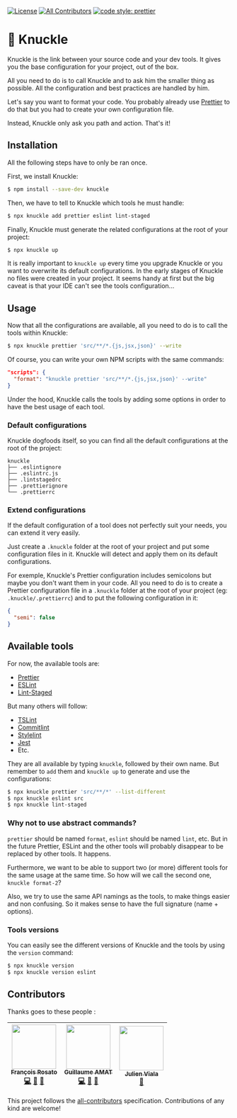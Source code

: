 [![License][license-image]][license-url]
[![All Contributors][all-contributors-image]](#contributors)
[![code style: prettier][prettier-image]][prettier-url]

[license-image]: https://img.shields.io/github/license/frosato-ekino/react-sketch-book.svg?style=flat-square
[license-url]: https://github.com/GuillaumeAmat/knuckle/blob/master/LICENSE
[all-contributors-image]: https://img.shields.io/badge/all_contributors-3-orange.svg?style=flat-square
[prettier-image]: https://img.shields.io/badge/code_style-prettier-ff69b4.svg?style=flat-square
[prettier-url]: https://github.com/prettier/prettier
[eslint-url]: https://github.com/eslint/eslint
[cosmiconfig-url]: https://github.com/davidtheclark/cosmiconfig
[lint-staged-url]: https://github.com/okonet/lint-staged
[tslint-url]: https://github.com/palantir/tslint
[commitlint-url]: https://github.com/marionebl/commitlint
[stylelint-url]: https://github.com/stylelint/stylelint
[jest-url]: https://github.com/facebook/jest

# 👊 Knuckle

Knuckle is the link between your source code and your dev tools. It gives you the base configuration for your project, out of the box.

All you need to do is to call Knuckle and to ask him the smaller thing as possible. All the configuration and best practices are handled by him.

Let's say you want to format your code. You probably already use [Prettier][prettier-url] to do that but you had to create your own configuration file.

Instead, Knuckle only ask you path and action. That's it!

## Installation

All the following steps have to only be ran once.

First, we install Knuckle:

```bash
$ npm install --save-dev knuckle
```

Then, we have to tell to Knuckle which tools he must handle:

```bash
$ npx knuckle add prettier eslint lint-staged
```

Finally, Knuckle must generate the related configurations at the root of your project:

```bash
$ npx knuckle up
```

It is really important to `knuckle up` every time you upgrade Knuckle or you want to overwrite its default configurations. In the early stages of Knuckle no files were created in your project. It seems handy at first but the big caveat is that your IDE can't see the tools configuration...

## Usage

Now that all the configurations are available, all you need to do is to call the tools within Knuckle:

```bash
$ npx knuckle prettier 'src/**/*.{js,jsx,json}' --write
```

Of course, you can write your own NPM scripts with the same commands:

```json
"scripts": {
  "format": "knuckle prettier 'src/**/*.{js,jsx,json}' --write"
}
```

Under the hood, Knuckle calls the tools by adding some options in order to have the best usage of each tool.

### Default configurations

Knuckle dogfoods itself, so you can find all the default configurations at the root of the project:

```
knuckle
├── .eslintignore
├── .eslintrc.js
├── .lintstagedrc
├── .prettierignore
└── .prettierrc
```

### Extend configurations

If the default configuration of a tool does not perfectly suit your needs, you can extend it very easily.

Just create a `.knuckle` folder at the root of your project and put some configuration files in it. Knuckle will detect and apply them on its default configurations.

For exemple, Knuckle's Prettier configuration includes semicolons but maybe you don't want them in your code. All you need to do is to create a Prettier configuration file in a `.knuckle` folder at the root of your project (eg: `.knuckle/.prettierrc`) and to put the following configuration in it:

```json
{
  "semi": false
}
```

## Available tools

For now, the available tools are:

- [Prettier][prettier-url]
- [ESLint][eslint-url]
- [Lint-Staged][lint-staged-url]

But many others will follow:

- [TSLint][tslint-url]
- [Commitlint][commitlint-url]
- [Stylelint][stylelint-url]
- [Jest][jest-url]
- Etc.

They are all available by typing `knuckle`, followed by their own name. But remember to `add` them and `knuckle up` to generate and use the configurations:

```bash
$ npx knuckle prettier 'src/**/*' --list-different
$ npx knuckle eslint src
$ npx knuckle lint-staged
```

### Why not to use abstract commands?

`prettier` should be named `format`, `eslint` should be named `lint`, etc. But in the future Prettier, ESLint and the other tools will probably disappear to be replaced by other tools. It happens.

Furthermore, we want to be able to support two (or more) different tools for the same usage at the same time. So how will we call the second one, `knuckle format-2`?

Also, we try to use the same API namings as the tools, to make things easier and non confusing. So it makes sense to have the full signature (name + options).

### Tools versions

You can easily see the different versions of Knuckle and the tools by using the `version` command:

```bash
$ npx knuckle version
$ npx knuckle version eslint
```

## Contributors

Thanks goes to these people :

<!-- ALL-CONTRIBUTORS-LIST:START - Do not remove or modify this section -->
<!-- prettier-ignore -->
| [<img src="https://avatars3.githubusercontent.com/u/31624379?v=4" width="100px;"/><br /><sub><b>François Rosato</b></sub>](https://github.com/frosato-ekino)<br />[💻](https://github.com/knuckle/knuckle/commits?author=frosato-ekino "Code") [📖](https://github.com/knuckle/knuckle/commits?author=frosato-ekino "Documentation") [🤔](#ideas-frosato-ekino "Ideas, Planning, & Feedback") | [<img src="https://avatars3.githubusercontent.com/u/1179174?v=4" width="100px;"/><br /><sub><b>Guillaume AMAT</b></sub>](https://github.com/GuillaumeAmat)<br />[💻](https://github.com/knuckle/knuckle/commits?author=GuillaumeAmat "Code") [📖](https://github.com/knuckle/knuckle/commits?author=GuillaumeAmat "Documentation") [🤔](#ideas-GuillaumeAmat "Ideas, Planning, & Feedback") | [<img src="https://avatars1.githubusercontent.com/u/6979207?v=4" width="100px;"/><br /><sub><b>Julien Viala</b></sub>](https://github.com/mr-wildcard)<br />[🤔](#ideas-mr-wildcard "Ideas, Planning, & Feedback") |
| :-------------------------------------------------------------------------------------------------------------------------------------------------------------------------------------------------------------------------------------------------------------------------------------------------------------------------------------------------------------------------------------------: | :-----------------------------------------------------------------------------------------------------------------------------------------------------------------------------------------------------------------------------------------------------------------------------------------------------------------------------------------------------------------------------------------: | :----------------------------------------------------------------------------------------------------------------------------------------------------------------------------------------------------------------: |

<!-- ALL-CONTRIBUTORS-LIST:END -->

This project follows the
[all-contributors](https://github.com/kentcdodds/all-contributors)
specification. Contributions of any kind are welcome!
